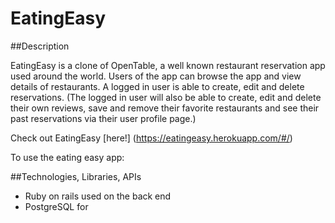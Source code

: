 # EatingEasy 

##Description 

EatingEasy is a clone of OpenTable, a well known restaurant reservation app used around the world. Users of the app can browse the app and view details of restaurants. A logged in user is able to create, edit and delete reservations. (The logged in user will also be able to create, edit and delete their own reviews, save and remove their favorite restaurants and see their past reservations via their user profile page.)

Check out EatingEasy [here!] (https://eatingeasy.herokuapp.com/#/)

To use the eating easy app: 

##Technologies, Libraries, APIs 

- Ruby on rails used on the back end
- PostgreSQL for 